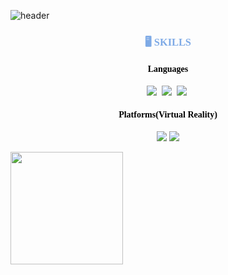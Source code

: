 ![header](https://capsule-render.vercel.app/api?type=venom&color=gradient&customColorList=0,2,2,5,30&height=300&section=header&text=I'm%20Eunyeong&fontSize=90&fontColor=gradient$text=Stroke%20Test&stroke=7EAAE6)


<h3 align="center", style="color:#7EAAE6;font-family:Regular;">
🖥️ SKILLS
</h3>

 <h4 align="center", style="color:#000000;font-family:Regular;">
 Languages
</h4>

<p align="center">
 <img src="https://img.shields.io/badge/C++-00599C?style=flat-square&logo=C%2B%2B&logoColor=white"/></a>&nbsp 
<img src="https://img.shields.io/badge/Python-3766AB?style=flat-square&logo=Python&logoColor=white"/></a>&nbsp 
<img src="https://img.shields.io/badge/C%23-%23239120.svg?style=flat-square&logo=Csharp&logoColor=white"/></a>&nbsp 
</p>



 <h4 align="center", style="color:#000000;font-family:Regular;">
 Platforms(Virtual Reality)
</h4>

<p align="center">
<img src="https://img.shields.io/badge/unrealengine-%23313131.svg?style=flat-square&logo=unrealengine&logoColor=white"/>
 <img src="https://img.shields.io/badge/unity-%23000000.svg?style=flat-square&logo=unity&logoColor=white"/>
</p>

<a align="center" href="https://github.com/nokcharathae">
<img align="center" style="height:180px" src="https://github-readme-stats.vercel.app/api/top-langs/?username=nokcharathae&layout=compact&theme=nord&hide_border=true" /></a> 

<!--
**nokcharathae/nokcharathae** is a ✨ _special_ ✨ repository because its `README.md` (this file) appears on your GitHub profile.

Here are some ideas to get you started:

- 🔭 I’m currently working on ...
- 🌱 I’m currently learning ...
- 👯 I’m looking to collaborate on ...
- 🤔 I’m looking for help with ...
- 💬 Ask me about ...
- 📫 How to reach me: ...
- 😄 Pronouns: ...
- ⚡ Fun fact: ...
-->
